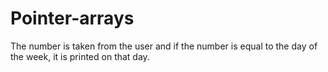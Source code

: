 # Pointer-arrays
The number is taken from the user and if the number is equal to the day of the week, it is printed on that day.
